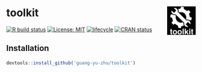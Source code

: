# toolkit <img src="man/figures/logo.png" align="right" width=15% />

  [![R build status](https://github.com/microsoft/wpa/workflows/R-CMD-check/badge.svg)](https://github.com/guang-yu-zhu/toolkit)
  [![License: MIT](https://img.shields.io/badge/License-MIT-yellow.svg)](https://opensource.org/licenses/MIT/)
  [![lifecycle](https://img.shields.io/badge/lifecycle-maturing-blue.svg)](https://lifecycle.r-lib.org/articles/stages.html)
  [![CRAN status](https://www.r-pkg.org/badges/version/wpa)](https://CRAN.R-project.org/)

## Installation
```R
devtools::install_github('guang-yu-zhu/toolkit')
```



